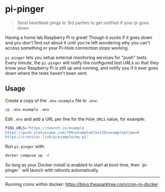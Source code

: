 # pi-pinger

> Send heartbeat pings to 3rd parties to get notified if your pi goes down

Having a home lab Raspberry Pi is great! Though it sucks if it goes down and you don't find out about it until you're left wondering why you can't access something or your Pi-Hole connection stops working.

`pi-pinger` lets you setup external monitoring services for "push" tests. Every minute, the `pi-pinger` will notify the configured test URLs so that they know your Raspberry Pi is still up and running, and notify you if it ever goes down where the tests haven't been sent.

## Usage

Create a copy of the `.env.example` file to `.env`:

```sh
cp .env.example .env
```

Edit `.env` and add a URL per line for the `PUSH_URLS` value, for example:

```sh
PING_URLS="https://nosnch.in/example
https://push.statuscake.com/?PK=example&TestID=example&time=0
https://cronitor.link/p/example/my-pi"
```

Run `pi-pinger` with:

```sh
docker compose up -d
```

So long as your Docker install is enabled to start at boot time, then `pi-pinger`` will launch with reboots automatically.

***

Running crons within docker: https://blog.thesparktree.com/cron-in-docker
